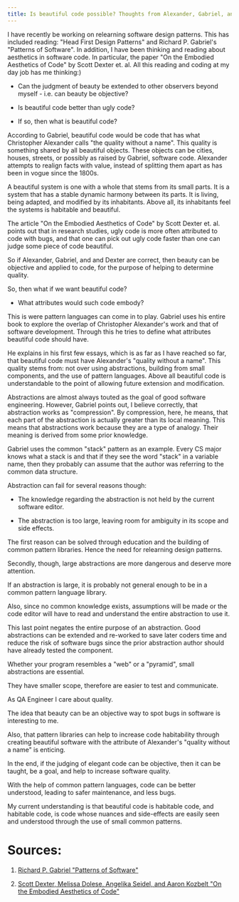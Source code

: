 ```yaml
---
title: Is beautiful code possible? Thoughts from Alexander, Gabriel, and Dexter
---
```


I have recently be working on relearning software design patterns. This has included reading: "Head First Design Patterns" and Richard P. Gabriel's "Patterns of Software". In addition, I have been thinking and reading about aesthetics in software code. In particular, the paper "On the Embodied Aesthetics of Code" by Scott Dexter et. al. All this reading and coding at my day job has me thinking:) 

* Can the judgment of beauty be extended to other observers beyond myself - i.e. can beauty be objective?

* Is beautiful code better than ugly code?

* If so, then what is beautiful code?

According to Gabriel, beautiful code would be code that has what Christopher Alexander calls "the quality without a name". This quality is something shared by all beautiful objects. These objects can be cities, houses, streets, or possibly as raised by Gabriel, software code. Alexander attempts to realign facts with value, instead of splitting them apart as has been in vogue since the 1800s. 

A beautiful system is one with a whole that stems from its small parts. It is a system that has a stable dynamic harmony between its parts. It is living, being adapted, and modified by its inhabitants. Above all, its inhabitants feel the systems is habitable and beautiful.

The article "On the Embodied Aesthetics of Code" by Scott Dexter et. al. points out that in research studies, ugly code is more often attributed to code with bugs, and that one can pick out ugly code faster than one can judge some piece of code beautiful. 

So if Alexander, Gabriel, and and Dexter are correct, then beauty can be objective and applied to code, for the purpose of helping to determine quality.

So, then what if we want beautiful code?

* What attributes would such code embody?

This is were pattern languages can come in to play. Gabriel uses his entire book to explore the overlap of Christopher Alexander's work and that of software development. Through this he tries to define what attributes beautiful code should have.

He explains in his first few essays, which is as far as I have reached so far, that beautiful code must have Alexander's "quality without a name". This quality stems from: not over using abstractions, building from small components, and the use of pattern languages. Above all beautiful code is understandable to the point of allowing future extension and modification.

Abstractions are almost always touted as the goal of good software engineering. However, Gabriel points out, I believe correctly, that abstraction works as "compression". By compression, here, he means, that each part of the abstraction is actually greater than its local meaning. This means that abstractions work because they are a type of analogy. Their meaning is derived from some prior knowledge. 

Gabriel uses the common "stack" pattern as an example. Every CS major knows what a stack is and that if they see the word "stack" in a variable name, then they probably can assume that the author was referring to the common data structure. 

Abstraction can fail for several reasons though:

* The knowledge regarding the abstraction is not held by the current software editor.

* The abstraction is too large, leaving room for ambiguity in its scope and side effects.

The first reason can be solved through education and the building of common pattern libraries. Hence the need for relearning design patterns.

Secondly, though, large abstractions are more dangerous and deserve more attention.

If an abstraction is large, it is probably not general enough to be in a common pattern language library.

Also, since no common knowledge exists, assumptions will be made or the code editor will have to read and understand the entire abstraction to use it.

This last point negates the entire purpose of an abstraction. Good abstractions can be extended and re-worked to save later coders time and reduce the risk of software bugs since the prior abstraction author should have already tested the component.

Whether your program resembles a "web" or a "pyramid", small abstractions are essential.

They have smaller scope, therefore are easier to test and communicate.

As QA Engineer I care about quality. 

The idea that beauty can be an objective way to spot bugs in software is interesting to me.

Also, that pattern libraries can help to increase code habitability through creating beautiful software with the attribute of Alexander's "quality without a name" is enticing.

In the end, if the judging of elegant code can be objective, then it can be taught, be a goal, and help to increase software quality.

With the help of common pattern languages, code can be better understood, leading to safer maintenance, and less bugs. 

My current understanding is that beautiful code is habitable code, and habitable code, is code whose nuances and side-effects are easily seen and understood through the use of small common patterns.

# Sources:

1. [Richard P. Gabriel "Patterns of Software"](http://dreamsongs.com/Files/PatternsOfSoftware.pdf)

2. [Scott Dexter, Melissa Dolese,
Angelika Seidel, and Aaron Kozbelt "On the Embodied Aesthetics of Code"](https://culturemachine.net/wp-content/uploads/2019/01/8-Embodied-438-895-1-PB.pdf)
